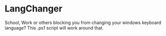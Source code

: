 # LangChanger
School, Work or others blocking you from changing your windows keyboard language? This .ps1 script will work around that.
